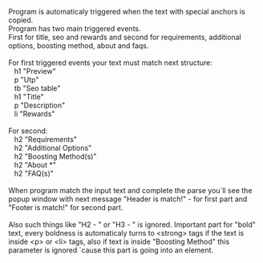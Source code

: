 Program is automaticaly triggered when the text with special anchors is copied. </br>Program has two main triggered events.</br>
First for title, seo and rewards and second for requirements, additional options, boosting method, about and faqs.</br>
</br>For first triggered events your text must match next structure:</br>
&nbsp;&nbsp;&nbsp;h1  "Preview"</br>
&nbsp;&nbsp;&nbsp;p "Utp"</br>
&nbsp;&nbsp;&nbsp;tb "Seo table"</br>
&nbsp;&nbsp;&nbsp;h1 "Title"</br>
&nbsp;&nbsp;&nbsp;p "Description"</br>
&nbsp;&nbsp;&nbsp;li "Rewards"</br>
</br>For second:</br>
&nbsp;&nbsp;&nbsp;h2 "Requirements"</br>
&nbsp;&nbsp;&nbsp;h2 "Additional Options"</br>
&nbsp;&nbsp;&nbsp;h2 "Boosting Method(s)"</br>
&nbsp;&nbsp;&nbsp;h2 "About *"</br>
&nbsp;&nbsp;&nbsp;h2 "FAQ(s)"</br>
</br>
When program match the input text and complete the parse you\`ll see the popup window with next message 
"Header is match!" - for first part and "Footer is match!" for second part.
</br></br>
Also such things like "H2 - " or "H3 - " is ignored. 
Important part for "bold" text, every boldness is automaticaly turns to \<strong> tags if the text is inside
\<p> or \<li> tags, also if text is inside "Boosting Method" this parameter is ignored \`cause this part is going into an element.
